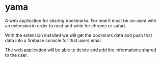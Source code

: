 # yama

A web application for sharing bookmarks.
For now it must be co-used with an extension 
in order to read and write for chrome or safari.

With the extension installed we will get the bookmark data
and push that data into a firebase console for that users email

The web application will be able to delete and add
the informations shared to the user.